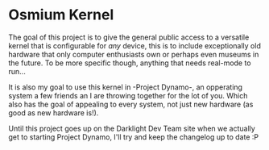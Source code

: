 Osmium Kernel
=============

The goal of this project is to give the general public access to a versatile kernel that is configurable for *any* device, this is to include exceptionally old hardware that only computer enthusiasts own or perhaps even museums in the future. To be more specific though, anything that needs real-mode to run...

It is also my goal to use this kernel in -Project Dynamo-, an opperating system a few friends an I are throwing together for the lot of you. Which also has the goal of appealing to every system, not just new hardware (as good as new hardware is!).

Until this project goes up on the Darklight Dev Team site when we actually get to starting Project Dynamo, I'll try and keep the changelog up to date :P


